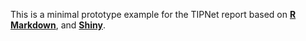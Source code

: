 This is a minimal prototype example for the TIPNet report based on [**R
Markdown**](https://rmarkdown.rstudio.com/), and
[**Shiny**](https://shiny.rstudio.com/).

